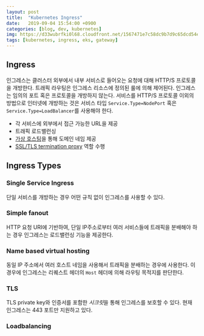 ```yaml
---
layout: post
title:  "Kubernetes Ingress"
date:   2019-09-04 15:54:00 +0900
categories: [blog, dev, kubernetes]
img: https://d33wubrfki0l68.cloudfront.net/1567471e7c58dc9b7d9c65dcd54e60cbf5870daa/da576/_common-resources/images/flower.png
tags: [kubernetes, ingress, eks, gateway]
---
```


## Ingress

인그레스는 클러스터 외부에서 내부 서비스로 들어오는 요청에 대해 HTTP/S 프로토콜을 개방한다. 트래픽 라우팅은 인그레스 리소스에 정의된 룰에 의해 제어된다. 인그레스는 임의의 포트 혹은 프로토콜을 개방하지 않는다. 서비스를 HTTP/S 프로토콜 이외의 방법으로 인터넷에 개방하는 것은 서비스 타입 `Service.Type=NodePort` 혹은 `Service.Type=LoadBalancer`를 사용해야 한다.

* 각 서비스에 외부에서 접근 가능한 URL을 제공
* 트래픽 로드밸런싱
* [가상 호스팅](https://ko.wikipedia.org/wiki/%EA%B0%80%EC%83%81_%ED%98%B8%EC%8A%A4%ED%8C%85)을 통해 도메인 네임 제공
* [SSL/TLS termination proxy](https://en.wikipedia.org/wiki/TLS_termination_proxy) 역할 수행

## Ingress Types

### Single Service Ingress

단일 서비스를 개방하는 경우 어떤 규칙 없이 인그레스를 사용할 수 있다.

### Simple fanout

HTTP 요청 URI에 기반하여, 단일 IP주소로부터 여러 서비스들에 트래픽을 분배해야 하는 경우 인그레스는 로드밸런싱 기능을 제공한다.

### Name based virtual hosting

동일 IP 주소에서 여러 호스트 네임을 사용해서 트래픽을 분배하는 경우에 사용한다. 이 경우에 인그레스는 리퀘스트 헤더의 `Host` 헤더에 의해 라우팅 목적지를 판단한다.

### TLS

TLS private key와 인증서를 포함한 *시크릿*을 통해 인그레스를 보호할 수 있다. 현재 인그레스는 443 포트만 지원하고 있다.

### Loadbalancing

